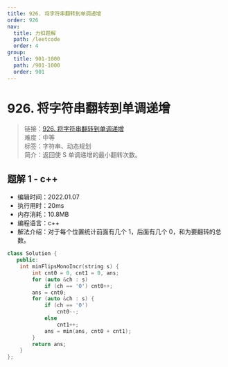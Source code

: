 ```yaml
---
title: 926. 将字符串翻转到单调递增
order: 926
nav:
  title: 力扣题解
  path: /leetcode
  order: 4
group:
  title: 901-1000
  path: /901-1000
  order: 901
---
```


# 926. 将字符串翻转到单调递增

> 链接：[926. 将字符串翻转到单调递增](https://leetcode-cn.com/problems/flip-string-to-monotone-increasing/)  
> 难度：中等  
> 标签：字符串、动态规划  
> 简介：返回使 S 单调递增的最小翻转次数。

## 题解 1 - c++

- 编辑时间：2022.01.07
- 执行用时：20ms
- 内存消耗：10.8MB
- 编程语言：c++
- 解法介绍：对于每个位置统计前面有几个 1，后面有几个 0，和为要翻转的总数。

```cpp
class Solution {
   public:
    int minFlipsMonoIncr(string s) {
        int cnt0 = 0, cnt1 = 0, ans;
        for (auto &ch : s)
            if (ch == '0') cnt0++;
        ans = cnt0;
        for (auto &ch : s) {
            if (ch == '0')
                cnt0--;
            else
                cnt1++;
            ans = min(ans, cnt0 + cnt1);
        }
        return ans;
    }
};
```
